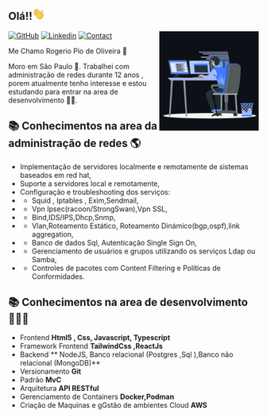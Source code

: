 <h2> Olá!!<img src="https://raw.githubusercontent.com/ABSphreak/ABSphreak/master/gifs/Hi.gif" height="25px"></h2>

<img align="right" src="https://github.com/rogeriopio/rogeriopio/blob/main/animation.gif" width='200'/>

[![GitHub](https://img.shields.io/badge/SUPPORT%20AT-GITHUB-blue?style=for-the-badge&logo=github)](https://github.com/rogeriopio) [![Linkedin](https://img.shields.io/badge/MY%20PROFILE-Linkedin-blue?style=for-the-badge&logo=github)](https://www.linkedin.com/in/rogerio-pio/) 
 [![Contact](https://img.shields.io/badge/CONTACT-GMAIL-yellow?style=for-the-badge&logo=gmail&logoColor=white)](mailto:rogerioxpio@gmail.com)
 
Me Chamo Rogerio Pio de Oliveira  🧔

Moro em São Paulo 🏫. Trabalhei com administração de redes  durante 12 anos , porem atualmente tenho  interesse e  estou estudando para entrar na area de desenvolvimento 👨‍💻. 

## 📚 Conhecimentos na area da  administração de redes 🌎
- Implementação de servidores localmente e remotamente de sistemas  baseados em red hat,
- Suporte a servidores  local e  remotamente,
- Configuração e troubleshooting dos serviços:
 - - Squid , Iptables , Exim,Sendmail,
 - - Vpn Ipsec(racoon/StrongSwan),Vpn SSL,
 - - Bind,IDS/IPS,Dhcp,Snmp,
 - - Vlan,Roteamento Estático, Roteamento Dinámico(bgp,ospf),link aggregation,
 - - Banco de dados Sql, Autenticação Single Sign On,
 - - Gerenciamento de usuários e grupos utilizando os  serviços Ldap ou Samba,
 - - Controles de pacotes com Content Filtering e Políticas de Conformidades.

## 📚  Conhecimentos na area de desenvolvimento  👨🏽‍💻
- Frontend **Html5 , Css, Javascript, Typescript**
- Framework Frontend  **TailwindCss ,ReactJs**
- Backend ** NodeJS,  Banco relacional (Postgres ,Sql ),Banco não relacional (MongoDB)**
- Versionamento **Git**
- Padrão **MvC**
- Arquitetura **API RESTful**
- Gerenciamento de Containers **Docker,Podman**
- Criação de Maquinas  e gGstão de  ambientes Cloud **AWS**


